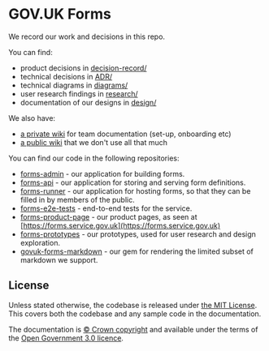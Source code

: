 # GOV.UK Forms

We record our work and decisions in this repo.

You can find:

- product decisions in [decision-record/](decision-record/)
- technical decisions in [ADR/](ADR)
- technical diagrams in [diagrams/](diagrams/)
- user research findings in [research/](research/)
- documentation of our designs in [design/](design/)

We also have:
- [a private wiki](https://github.com/alphagov/forms-team/wiki) for team documentation (set-up, onboarding etc)
- [a public wiki](https://github.com/alphagov/forms/wiki) that we don't use all that much

You can find our code in the following repositories:
- [forms-admin](https://github.com/alphagov/forms-admin) - our application for building forms.
- [forms-api](https://github.com/alphagov/forms-api) - our application for storing and serving form definitions.
- [forms-runner](https://github.com/alphagov/forms-runner) - our application for hosting forms, so that they can be filled in by members of the public.
- [forms-e2e-tests](https://github.com/alphagov/forms-e2e-tests) - end-to-end tests for the service.
- [forms-product-page](https://github.com/alphagov/forms-product-page) - our product pages, as seen at [https://forms.service.gov.uk](https://forms.service.gov.uk)
- [forms-prototypes](https://github.com/alphagov/forms-prototypes) - our prototypes, used for user research and design exploration.
- [govuk-forms-markdown](https://github.com/alphagov/govuk-forms-markdown) - our gem for rendering the limited subset of markdown we support.

## License

Unless stated otherwise, the codebase is released under [the MIT License](LICENCE). This covers both the codebase and any sample code in the documentation.

The documentation is [© Crown copyright](https://www.nationalarchives.gov.uk/information-management/re-using-public-sector-information/uk-government-licensing-framework/crown-copyright/) and available under the terms of the [Open Government 3.0 licence](https://www.nationalarchives.gov.uk/doc/open-government-licence/version/3/).
